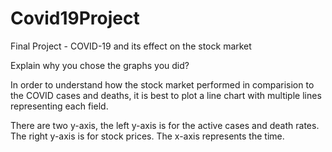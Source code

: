 # Covid19Project
Final Project - COVID-19 and its effect on the stock market 


Explain why you chose the graphs you did?

In order to understand how the stock market performed in comparision to the COVID cases and deaths, it is best to plot a line chart with multiple lines representing each field.

There are two y-axis, the left y-axis is for the active cases and death rates. The right y-axis is for stock prices. The x-axis represents the time.
